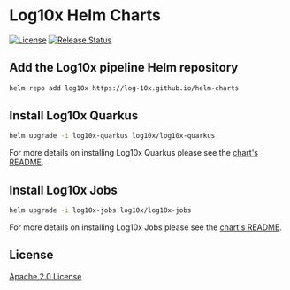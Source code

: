 # Log10x Helm Charts

[![License](https://img.shields.io/badge/License-Apache%202.0-blue.svg)](https://opensource.org/licenses/Apache-2.0)
[![Release Status](https://github.com/log-10x/helm-charts/actions/workflows/release.yaml/badge.svg?branch=main)](https://github.com/log-10x/helm-charts/actions)

## Add the Log10x pipeline Helm repository

```sh
helm repo add log10x https://log-10x.github.io/helm-charts
```

## Install Log10x Quarkus

```sh
helm upgrade -i log10x-quarkus log10x/log10x-quarkus
```

For more details on installing Log10x Quarkus please see the [chart's README](https://github.com/log-10x/helm-charts/tree/main/charts/log10x-quarkus).

## Install Log10x Jobs

```sh
helm upgrade -i log10x-jobs log10x/log10x-jobs
```

For more details on installing Log10x Jobs please see the [chart's README](https://github.com/log-10x/helm-charts/tree/main/charts/log10x-jobs).

## License

[Apache 2.0 License](https://www.apache.org/licenses/LICENSE-2.0)
